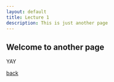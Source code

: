 ```yaml
---
layout: default
title: Lecture 1
description: This is just another page
---
```


## Welcome to another page

YAY

[back](./)
